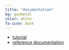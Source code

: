 ```yaml
---
title: "documentation"
bg: gunmetal
color: white
fa-icon: book
---
```


* [tutorial](http://hackage.haskell.org/package/clash-prelude/docs/CLaSH-Tutorial.html)
* [reference documentation](http://hackage.haskell.org/package/clash-prelude/docs/CLaSH-Prelude.html)
